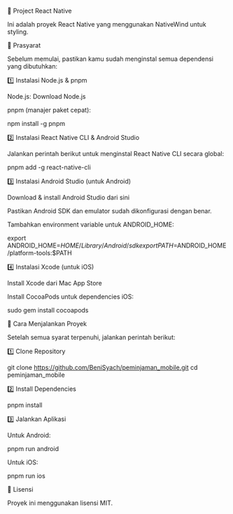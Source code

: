 📱 Project React Native

Ini adalah proyek React Native yang menggunakan NativeWind untuk styling.

📌 Prasyarat

Sebelum memulai, pastikan kamu sudah menginstal semua dependensi yang dibutuhkan:

1️⃣ Instalasi Node.js & pnpm

Node.js: Download Node.js

pnpm (manajer paket cepat):

npm install -g pnpm

2️⃣ Instalasi React Native CLI & Android Studio

Jalankan perintah berikut untuk menginstal React Native CLI secara global:

pnpm add -g react-native-cli

3️⃣ Instalasi Android Studio (untuk Android)

Download & install Android Studio dari sini

Pastikan Android SDK dan emulator sudah dikonfigurasi dengan benar.

Tambahkan environment variable untuk ANDROID_HOME:

export ANDROID_HOME=$HOME/Library/Android/sdk
export PATH=$ANDROID_HOME/platform-tools:$PATH

4️⃣ Instalasi Xcode (untuk iOS)

Install Xcode dari Mac App Store

Install CocoaPods untuk dependencies iOS:

sudo gem install cocoapods

🚀 Cara Menjalankan Proyek

Setelah semua syarat terpenuhi, jalankan perintah berikut:

1️⃣ Clone Repository

git clone https://github.com/BeniSyach/peminjaman_mobile.git
cd peminjaman_mobile

2️⃣ Install Dependencies

pnpm install

3️⃣ Jalankan Aplikasi

Untuk Android:

pnpm run android

Untuk iOS:

pnpm run ios

📄 Lisensi

Proyek ini menggunakan lisensi MIT.
